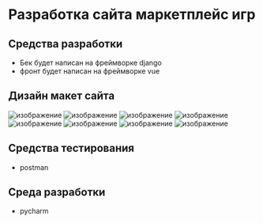 # Разработка сайта маркетплейс игр

## Средства разработки
* Бек будет написан на фреймворке django
* фронт будет написан на фреймворке vue

## Дизайн макет сайта
![изображение](https://github.com/user-attachments/assets/6c0637ac-df42-4788-94bb-d7855913c495)
![изображение](https://github.com/user-attachments/assets/6372585d-f511-48b1-80eb-fe58cd4bd0c9)
![изображение](https://github.com/user-attachments/assets/418145b1-248b-451c-be8b-f039327c8a85)
![изображение](https://github.com/user-attachments/assets/142c9722-8b1a-4df2-bca2-02a216918517)
![изображение](https://github.com/user-attachments/assets/479a0242-cbcf-4069-8851-3c2f7c51743d)
![изображение](https://github.com/user-attachments/assets/332ce234-d76a-483f-ac44-0cadfb1cbd1c)
![изображение](https://github.com/user-attachments/assets/f05b8782-4841-4d15-bdee-23f3a10a6206)
![изображение](https://github.com/user-attachments/assets/22d0a777-e9dd-4685-bd1b-54dcfa1a6a02)

## Средства тестирования
* postman

## Среда разработки
* pycharm
